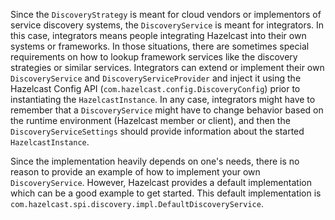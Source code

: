 
Since the `DiscoveryStrategy` is meant for cloud vendors or implementors of service discovery systems, the `DiscoveryService` is meant for integrators. In this case, integrators means people integrating Hazelcast into their own systems or frameworks. In those situations, there are sometimes special requirements on how to lookup framework services like the discovery strategies or similar services. Integrators can extend or implement their own `DiscoveryService` and `DiscoveryServiceProvider` and inject it using the Hazelcast Config API (`com.hazelcast.config.DiscoveryConfig`) prior to instantiating the `HazelcastInstance`. In any case, integrators might have to remember that a `DiscoveryService` might have to change behavior based on the runtime environment (Hazelcast member or client), and then the `DiscoveryServiceSettings` should provide information about the started `HazelcastInstance`.

Since the implementation heavily depends on one's needs, there is no reason to provide an example of how to implement your own `DiscoveryService`. However, Hazelcast provides a default implementation which can be a good example to get started. This default implementation is `com.hazelcast.spi.discovery.impl.DefaultDiscoveryService`.
